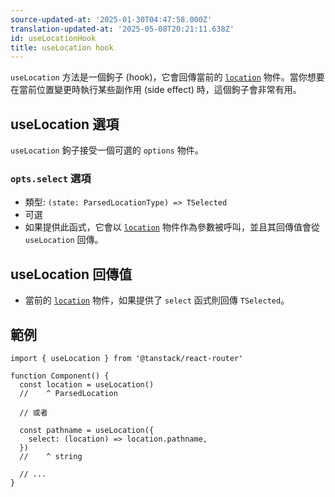 ```yaml
---
source-updated-at: '2025-01-30T04:47:58.000Z'
translation-updated-at: '2025-05-08T20:21:11.638Z'
id: useLocationHook
title: useLocation hook
---
```


`useLocation` 方法是一個鉤子 (hook)，它會回傳當前的 [`location`](./ParsedLocationType.md) 物件。當你想要在當前位置變更時執行某些副作用 (side effect) 時，這個鉤子會非常有用。

## useLocation 選項

`useLocation` 鉤子接受一個可選的 `options` 物件。

### `opts.select` 選項

- 類型: `(state: ParsedLocationType) => TSelected`
- 可選
- 如果提供此函式，它會以 [`location`](./ParsedLocationType.md) 物件作為參數被呼叫，並且其回傳值會從 `useLocation` 回傳。

## useLocation 回傳值

- 當前的 [`location`](./ParsedLocationType.md) 物件，如果提供了 `select` 函式則回傳 `TSelected`。

## 範例

```tsx
import { useLocation } from '@tanstack/react-router'

function Component() {
  const location = useLocation()
  //    ^ ParsedLocation

  // 或者

  const pathname = useLocation({
    select: (location) => location.pathname,
  })
  //    ^ string

  // ...
}
```
